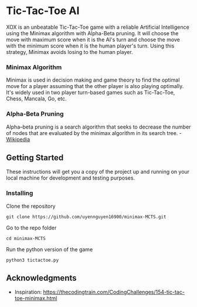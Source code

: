 # Tic-Tac-Toe AI

XOX is an unbeatable Tic-Tac-Toe game with a reliable Artificial Intelligence using the Minimax algorithm with Alpha-Beta pruning. It will choose the move with maximum score when it is the AI's turn and choose the move with the minimum score when it is the human player's turn. Using this strategy, Minimax avoids losing to the human player.

### Minimax Algorithm

Minimax is used in decision making and game theory to find the optimal move for a player assuming that the other player is also playing optimally. It's widely used in two player turn-based games such as Tic-Tac-Toe, Chess, Mancala, Go, etc.

### Alpha-Beta Pruning

Alpha–beta pruning is a search algorithm that seeks to decrease the number of nodes that are evaluated by the minimax algorithm in its search tree. - [Wikipedia](https://en.wikipedia.org/wiki/Alpha%E2%80%93beta_pruning)

## Getting Started

These instructions will get you a copy of the project up and running on your local machine for development and testing purposes.

### Installing

Clone the repository
```
git clone https://github.com/uyennguyen16900/minimax-MCTS.git
```

Go to the repo folder
```
cd minimax-MCTS
```

Run the python version of the game

```
python3 tictactoe.py
```

## Acknowledgments

* Inspiration: https://thecodingtrain.com/CodingChallenges/154-tic-tac-toe-minimax.html

